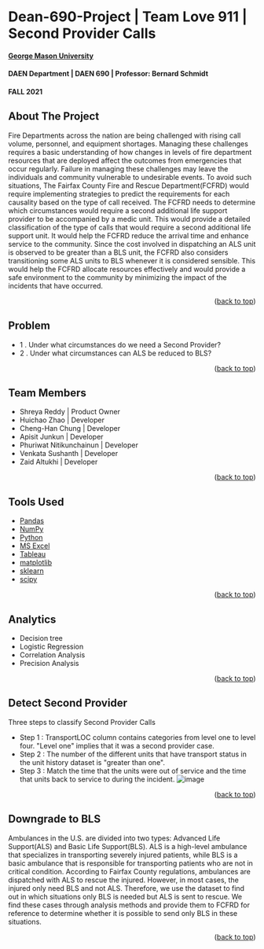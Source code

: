 # Dean-690-Project | Team Love 911 | Second Provider Calls
<div id="top"></div>
<!--
*** Thanks for checking out the Best-README-Template. If you have a suggestion
*** that would make this better, please fork the repo and create a pull request
*** or simply open an issue with the tag "enhancement".
*** Don't forget to give the project a star!
*** Thanks again! Now go create something AMAZING! :D
-->








#### [George Mason University](https://www2.gmu.edu)
#### DAEN Department | DAEN 690 | Professor: Bernard Schmidt
#### FALL 2021 



<!-- ABOUT THE PROJECT -->
## About The Project

Fire Departments across the nation are being challenged with rising call volume, personnel, and equipment shortages. Managing these challenges requires a basic understanding of how changes in levels of fire department resources that are deployed affect the outcomes from emergencies that occur regularly. Failure in managing these challenges may leave the individuals and community vulnerable to undesirable events. To avoid such situations, The Fairfax County Fire and Rescue Department(FCFRD) would require implementing strategies to predict the requirements for each causality based on the type of call received. The FCFRD needs to determine which circumstances would require a second additional life support provider to be accompanied by a medic unit. This would provide a detailed classification of the type of calls that would require a second additional life support unit. It would help the FCFRD reduce the arrival time and enhance service to the community.  Since the cost involved in dispatching an ALS unit is observed to be greater than a BLS unit, the FCFRD also considers transitioning some ALS units to BLS whenever it is considered sensible. This would help the FCFRD allocate resources effectively and would provide a safe environment to the community by minimizing the impact of the incidents that have occurred.

<p align="right">(<a href="#top">back to top</a>)</p>




## Problem

*  1 . Under what circumstances do we need a Second Provider?
*  2 . Under what circumstances can ALS be reduced to BLS?

<p align="right">(<a href="#top">back to top</a>)</p>


## Team Members

* Shreya Reddy            | Product Owner
* Huichao Zhao            | Developer
* Cheng-Han Chung         | Developer
* Apisit Junkun           | Developer
* Phuriwat Nitikunchainun | Developer
* Venkata Sushanth        | Developer
* Zaid Altukhi            | Developer

<p align="right">(<a href="#top">back to top</a>)</p>



## Tools Used

* [Pandas](https://pandas.pydata.org)
* [NumPy](https://numpy.org)
* [Python](https://www.python.org/)
* [MS Excel](https://www.microsoft.com/en-us/microsoft-365/excel/)
* [Tableau](tableau.com/)
* [matplotlib](https://matplotlib.org/)
* [sklearn](https://scikit-learn.org)
* [scipy](https://www.scipy.org)

<p align="right">(<a href="#top">back to top</a>)</p>



## Analytics

* Decision tree
* Logistic Regression
* Correlation Analysis
* Precision Analysis

<p align="right">(<a href="#top">back to top</a>)</p>



## Detect Second Provider

Three steps to classify Second Provider Calls
*  Step 1 : TransportLOC column contains categories from level one to level four. "Level one" implies that it was a second provider case.
*  Step 2 : The number of the different units that have transport status in the unit history dataset is "greater than one".
*  Step 3 : Match the time that the units were out of service and the time that units back to service to during the incident.
![image](https://user-images.githubusercontent.com/62821251/144661891-7de92131-d9b8-40f2-b292-2bcc72a713db.png)


<p align="right">(<a href="#top">back to top</a>)</p>



## Downgrade to BLS

Ambulances in the U.S. are divided into two types: Advanced Life Support(ALS) and Basic Life Support(BLS). ALS is a high-level ambulance that specializes in transporting severely injured patients, while BLS is a basic ambulance that is responsible for transporting patients who are not in critical condition. According to Fairfax County regulations, ambulances are dispatched with ALS to rescue the injured. However, in most cases, the injured only need BLS and not ALS. Therefore, we use the dataset to find out in which situations only BLS is needed but ALS is sent to rescue. We find these cases through analysis methods and provide them to FCFRD for reference to determine whether it is possible to send only BLS in these situations.



<p align="right">(<a href="#top">back to top</a>)</p>



